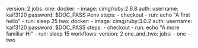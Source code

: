 version: 2
jobs:
  one:
    docker:
      - image: cimg/ruby:2.6.8
        auth: 
          username: kaif3120
          password: $DOC_PASS #env
    steps:
      - checkout
      - run: echo "A first hello"
      - run: sleep 25
  two:
    docker:
      - image: cimg/ruby:3.0.2
        auth: 
          username: kaif3120
          password: $DOC_PASS
    steps:
      - checkout
      - run: echo "A more familiar Hi"
      - run: sleep 15
workflows:
  version: 2
  one_and_two:
    jobs:
      - one
      - two
